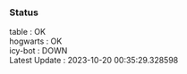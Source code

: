 ### Status


table : OK  
hogwarts : OK  
icy-bot : DOWN  
Latest Update : 2023-10-20 00:35:29.328598
